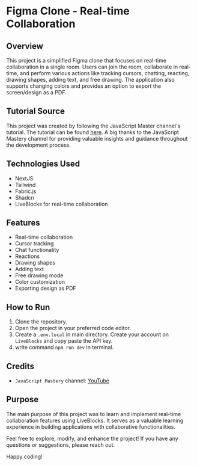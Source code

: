 # Figma Clone - Real-time Collaboration

## Overview

This project is a simplified Figma clone that focuses on real-time collaboration in a single room. Users can join the room, collaborate in real-time, and perform various actions like tracking cursors, chatting, reacting, drawing shapes, adding text, and free drawing. The application also supports changing colors and provides an option to export the screen/design as a PDF.

## Tutorial Source

This project was created by following the JavaScript Master channel's tutorial. The tutorial can be found [here](https://www.youtube.com/watch?v=oKIThIihv60). A big thanks to the JavaScript Mastery channel for providing valuable insights and guidance throughout the development process.

## Technologies Used

- NextJS
- Tailwind
- Fabric.js
- Shadcn
- LiveBlocks for real-time collaboration

## Features

- Real-time collaboration
- Cursor tracking
- Chat functionality
- Reactions
- Drawing shapes
- Adding text
- Free drawing mode
- Color customization
- Exporting design as PDF

## How to Run

1. Clone the repository.
2. Open the project in your preferred code editor.
3. Create a `.env.local` in main directory. Create your account on `LiveBlocks` and copy paste the API key.
4. write command `npm run dev` in terminal.
## Credits

- `JavaScript Mastery` channel: [YouTube](https://www.youtube.com/watch?v=oKIThIihv60)

## Purpose

The main purpose of this project was to learn and implement real-time collaboration features using LiveBlocks. It serves as a valuable learning experience in building applications with collaborative functionalities.

Feel free to explore, modify, and enhance the project! If you have any questions or suggestions, please reach out.

Happy coding!
